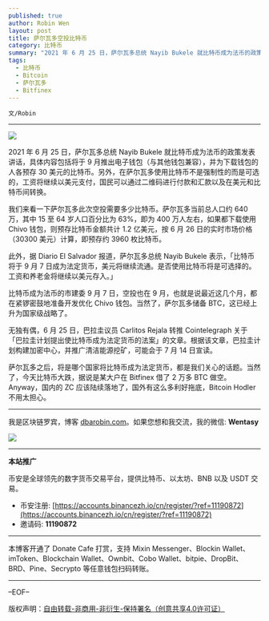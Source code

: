 ```yaml
---
published: true
author: Robin Wen
layout: post
title: 萨尔瓦多空投比特币
category: 比特币
summary: "2021 年 6 月 25 日，萨尔瓦多总统 Nayib Bukele 就比特币成为法币的政策发表讲话，具体内容包括将于 9 月推出电子钱包（与其他钱包兼容），并为下载钱包的人各预存 30 美元的比特币。另外，在萨尔瓦多使用比特币不是强制性的而是可选的，工资将继续以美元支付，国民可以通过二维码进行付款和汇款以及在美元和比特币间转换。萨尔瓦多之后，将是哪个国家将比特币成为法定货币，都是我们关心的话题。当然了，今天比特币大跌，据说是某大户在 Bitfinex 借了 2 万多 BTC 做空。Anyway，国内的 ZC 应该陆续落地了，国外有这么多利好拖底，Bitcoin Hodler 不用太担心。"
tags:
  - 比特币
  - Bitcoin
  - 萨尔瓦多
  - Bitfinex
---
```


`文/Robin`

***

![](https://cdn.dbarobin.com/ttl1mo7.png)

2021 年 6 月 25 日，萨尔瓦多总统 Nayib Bukele 就比特币成为法币的政策发表讲话，具体内容包括将于 9 月推出电子钱包（与其他钱包兼容），并为下载钱包的人各预存 30 美元的比特币。另外，在萨尔瓦多使用比特币不是强制性的而是可选的，工资将继续以美元支付，国民可以通过二维码进行付款和汇款以及在美元和比特币间转换。

我们来看一下萨尔瓦多此次空投需要多少比特币。萨尔瓦多当前总人口约 640 万，其中 15 至 64 岁人口百分比为 63%，即为 400 万人左右，如果都下载使用 Chivo 钱包，则预存比特币金额共计 1.2 亿美元，按 6 月 26 日的实时市场价格（30300 美元）计算，即预存约 3960 枚比特币。

此外，据 Diario El Salvador 报道，萨尔瓦多总统 Nayib Bukele 表示，「比特币将于 9 月 7 日成为法定货币，美元将继续流通。是否使用比特币将是可选择的。工资和养老金将继续以美元存入。」

比特币成为法币的市建委 9 月 7 日，空投也在 9 月，也就是说最近这几个月，都在紧锣密鼓地准备开发优化 Chivo 钱包。当然了，萨尔瓦多储备 BTC，这已经上升为国家级战略了。

无独有偶，6 月 25 日，巴拉圭议员 Carlitos Rejala 转推 Cointelegraph 关于「巴拉圭计划提出使比特币成为法定货币的法案」的文章。根据该文章，巴拉圭计划构建加密中心，并推广清洁能源挖矿，可能会于 7 月 14 日宣读。

萨尔瓦多之后，将是哪个国家将比特币成为法定货币，都是我们关心的话题。当然了，今天比特币大跌，据说是某大户在 Bitfinex 借了 2 万多 BTC 做空。Anyway，国内的 ZC 应该陆续落地了，国外有这么多利好拖底，Bitcoin Hodler 不用太担心。

***

我是区块链罗宾，博客 [dbarobin.com](https://dbarobin.com/)。如果您想和我交流，我的微信: **Wentasy**

![](https://cdn.dbarobin.com/v4yywe2.png)

***

**本站推广**

币安是全球领先的数字货币交易平台，提供比特币、以太坊、BNB 以及 USDT 交易。

* 币安注册: [https://accounts.binancezh.io/cn/register/?ref=11190872](https://accounts.binancezh.io/cn/register/?ref=11190872)
* 邀请码: **11190872**

***

本博客开通了 Donate Cafe 打赏，支持 Mixin Messenger、Blockin Wallet、imToken、Blockchain Wallet、Ownbit、Cobo Wallet、bitpie、DropBit、BRD、Pine、Secrypto 等任意钱包扫码转账。

<center>
    <div class="--donate-button"
         data-button-id="f8b9df0d-af9a-460d-8258-d3f435445075"
    ></div>
</center>

***

–EOF–

版权声明：[自由转载-非商用-非衍生-保持署名（创意共享4.0许可证）](http://creativecommons.org/licenses/by-nc-nd/4.0/deed.zh)